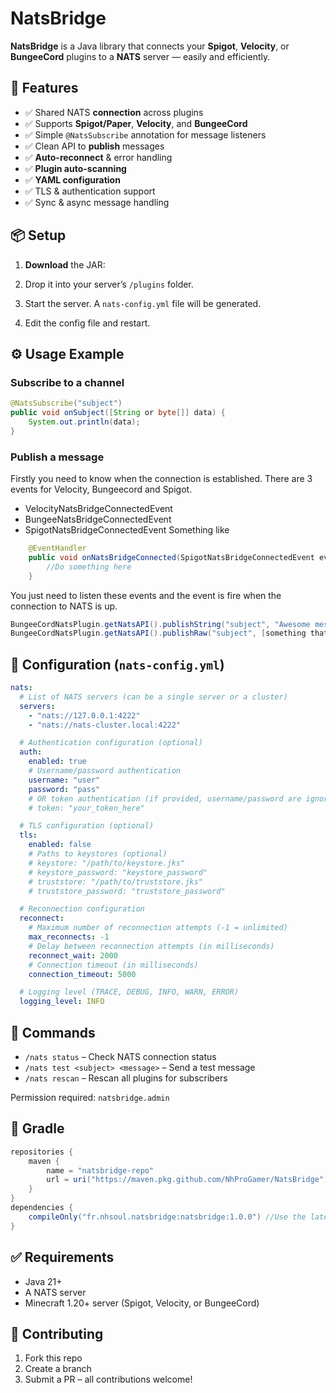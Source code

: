 # NatsBridge

**NatsBridge** is a Java library that connects your **Spigot**, **Velocity**, or **BungeeCord** plugins to a **NATS** server — easily and efficiently.

## 🚀 Features

* ✅ Shared NATS **connection** across plugins
* ✅ Supports **Spigot/Paper**, **Velocity**, and **BungeeCord**
* ✅ Simple `@NatsSubscribe` annotation for message listeners
* ✅ Clean API to **publish** messages
* ✅ **Auto-reconnect** & error handling
* ✅ **Plugin auto-scanning**
* ✅ **YAML configuration**
* ✅ TLS & authentication support
* ✅ Sync & async message handling

## 📦 Setup

1. **Download** the JAR:

2. Drop it into your server’s `/plugins` folder.

3. Start the server. A `nats-config.yml` file will be generated.

4. Edit the config file and restart.

## ⚙️ Usage Example

### Subscribe to a channel

```java
@NatsSubscribe("subject")
public void onSubject([String or byte[]] data) {
    System.out.println(data);
}
```

### Publish a message

Firstly you need to know when the connection is established.
There are 3 events for Velocity, Bungeecord and Spigot.
- VelocityNatsBridgeConnectedEvent
- BungeeNatsBridgeConnectedEvent
- SpigotNatsBridgeConnectedEvent
Something like
```java
    @EventHandler
    public void onNatsBridgeConnected(SpigotNatsBridgeConnectedEvent event) {
        //Do something here
    }
```

You just need to listen these events and the event is fire when the connection to NATS is up.

```java
BungeeCordNatsPlugin.getNatsAPI().publishString("subject", "Awesome message");
BungeeCordNatsPlugin.getNatsAPI().publishRaw("subject", [something that is byte[]]);
```


## 📂 Configuration (`nats-config.yml`)

```yaml
nats:
  # List of NATS servers (can be a single server or a cluster)
  servers:
    - "nats://127.0.0.1:4222"
    - "nats://nats-cluster.local:4222"

  # Authentication configuration (optional)
  auth:
    enabled: true
    # Username/password authentication
    username: "user"
    password: "pass"
    # OR token authentication (if provided, username/password are ignored)
    # token: "your_token_here"

  # TLS configuration (optional)
  tls:
    enabled: false
    # Paths to keystores (optional)
    # keystore: "/path/to/keystore.jks"
    # keystore_password: "keystore_password"
    # truststore: "/path/to/truststore.jks"
    # truststore_password: "truststore_password"

  # Reconnection configuration
  reconnect:
    # Maximum number of reconnection attempts (-1 = unlimited)
    max_reconnects: -1
    # Delay between reconnection attempts (in milliseconds)
    reconnect_wait: 2000
    # Connection timeout (in milliseconds)
    connection_timeout: 5000

  # Logging level (TRACE, DEBUG, INFO, WARN, ERROR)
  logging_level: INFO

```

## 🔧 Commands

* `/nats status` – Check NATS connection status
* `/nats test <subject> <message>` – Send a test message
* `/nats rescan` – Rescan all plugins for subscribers

Permission required: `natsbridge.admin`

## 🧩 Gradle

```gradle
repositories {
    maven {
        name = "natsbridge-repo"
        url = uri("https://maven.pkg.github.com/NhProGamer/NatsBridge")
    }
}
dependencies {
    compileOnly("fr.nhsoul.natsbridge:natsbridge:1.0.0") //Use the latest version
}
```

## ✅ Requirements

* Java 21+
* A NATS server
* Minecraft 1.20+ server (Spigot, Velocity, or BungeeCord)

## 🤝 Contributing

1. Fork this repo
2. Create a branch
3. Submit a PR – all contributions welcome!
